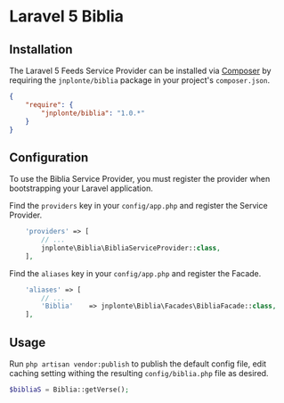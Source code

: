 # Laravel 5 Biblia

## Installation

The Laravel 5 Feeds Service Provider can be installed via [Composer](http://getcomposer.org) by requiring the
`jnplonte/biblia` package in your project's `composer.json`.

```json
{
    "require": {
        "jnplonte/biblia": "1.0.*"
    }
}
```

## Configuration

To use the Biblia Service Provider, you must register the provider when bootstrapping your Laravel application.

Find the `providers` key in your `config/app.php` and register the Service Provider.

```php
    'providers' => [
        // ...
        jnplonte\Biblia\BibliaServiceProvider::class,
    ],
```

Find the `aliases` key in your `config/app.php` and register the Facade.
```php
    'aliases' => [
        // ...
        'Biblia'    => jnplonte\Biblia\Facades\BibliaFacade::class,
    ],
```

## Usage

Run `php artisan vendor:publish` to publish the default config file, edit caching setting withing the resulting `config/biblia.php` file as desired.


```php
$bibliaS = Biblia::getVerse();
```
